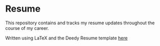 # Resume
This repository contains and tracks my resume updates throughout the course of my career. 

Written using LaTeX and the Deedy Resume template [here](https://github.com/deedy/Deedy-Resume)
